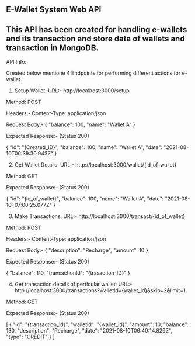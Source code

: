 ## E-Wallet System Web API

## This API has been created for handling e-wallets and its transaction and store data of wallets and transaction in MongoDB.


API Info:

Created below mentione 4 Endpoints for performing different actions for e-wallet.

1. Setup Wallet:
URL:- http://localhost:3000/setup

Method: POST

Headers:-
Content-Type: application/json

Request Body:-
{
    "balance": 100,
    "name": "Wallet A"
}

Expected Response:- (Status 200)

{
    "id": "{Created_ID}",
    "balance": 100,
    "name": "Wallet A",
    "date": "2021-08-10T06:39:30.943Z"
}



2. Get Wallet Details:
URL:- http://localhost:3000/wallet/{id_of_wallet}

Method: GET

Expected Response:- (Status 200)

{
    "id": "{id_of_wallet}",
    "balance": 100,
    "name": "Wallet A",
    "date": "2021-08-10T07:00:25.077Z"
}



3. Make Transactions:
URL:- http://localhost:3000/transact/{id_of_wallet}

Method: POST

Headers:-
Content-Type: application/json

Request Body:-
{
    "description": "Recharge",
    "amount": 10
}

Expected Response:- (Status 200)

{
    "balance": 110,
    "transactionId": "{trasaction_ID}"
}



4. Get transaction details of perticular wallet:
URL:- http://localhost:3000/transactions?walletId={wallet_id}&skip=2&limit=1

Method: GET

Expected Response:- (Status 200)

[
    {
        "id": "{transaction_id}",
        "walletId": "{wallet_id}",
        "amount": 10,
        "balance": 130,
        "description": "Recharge",
        "date": "2021-08-10T06:40:14.829Z",
        "type": "CREDIT"
    }
]
